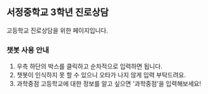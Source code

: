 ## 서정중학교 3학년 진로상담
고등학교 진로상담을 위한 페이지입니다.

### 챗봇 사용 안내
1. 우측 하단의 박스를 클릭하고 순차적으로 입력하면 됩니다.
2. 챗봇이 인식하지 못 할 수 있으니 오타가 나지 않게 입력 부탁드려요.
3. 과학중점 고등학교에 대한 정보를 알고 싶으면 '과학중점'을 입력해보세요!

